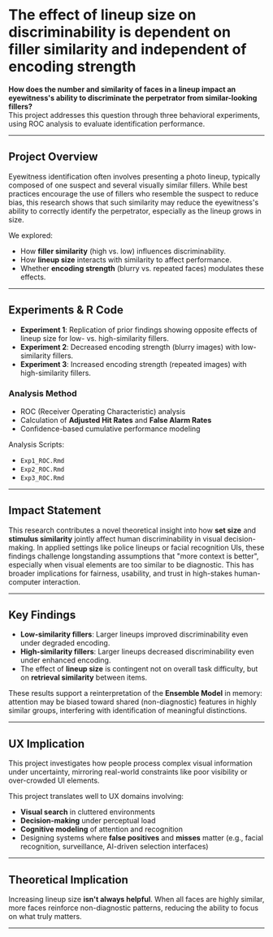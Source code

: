 # The effect of lineup size on discriminability is dependent on filler similarity and independent of encoding strength

**How does the number and similarity of faces in a lineup impact an eyewitness's ability to discriminate the perpetrator from similar-looking fillers?**  
This project addresses this question through three behavioral experiments, using ROC analysis to evaluate identification performance.

---

## Project Overview

Eyewitness identification often involves presenting a photo lineup, typically composed of one suspect and several visually similar fillers. While best practices encourage the use of fillers who resemble the suspect to reduce bias, this research shows that such similarity may reduce the eyewitness's ability to correctly identify the perpetrator, especially as the lineup grows in size.

We explored:
- How **filler similarity** (high vs. low) influences discriminability.
- How **lineup size** interacts with similarity to affect performance.
- Whether **encoding strength** (blurry vs. repeated faces) modulates these effects.

---

## Experiments & R Code

- **Experiment 1**: Replication of prior findings showing opposite effects of lineup size for low- vs. high-similarity fillers.
- **Experiment 2**: Decreased encoding strength (blurry images) with low-similarity fillers.
- **Experiment 3**: Increased encoding strength (repeated images) with high-similarity fillers.

### Analysis Method
- ROC (Receiver Operating Characteristic) analysis
- Calculation of **Adjusted Hit Rates** and **False Alarm Rates**
- Confidence-based cumulative performance modeling

Analysis Scripts:
- `Exp1_ROC.Rmd`
- `Exp2_ROC.Rmd`
- `Exp3_ROC.Rmd`

---

## Impact Statement

This research contributes a novel theoretical insight into how **set size** and **stimulus similarity** jointly affect human discriminability in visual decision-making. In applied settings like police lineups or facial recognition UIs, these findings challenge longstanding assumptions that "more context is better", especially when visual elements are too similar to be diagnostic. This has broader implications for fairness, usability, and trust in high-stakes human-computer interaction.

---

## Key Findings

- **Low-similarity fillers**: Larger lineups improved discriminability even under degraded encoding.
- **High-similarity fillers**: Larger lineups decreased discriminability even under enhanced encoding.
- The effect of **lineup size** is contingent not on overall task difficulty, but on **retrieval similarity** between items.

These results support a reinterpretation of the **Ensemble Model** in memory: attention may be biased toward shared (non-diagnostic) features in highly similar groups, interfering with identification of meaningful distinctions.

---

## UX Implication

This project investigates how people process complex visual information under uncertainty, mirroring real-world constraints like poor visibility or over-crowded UI elements.

This project translates well to UX domains involving:
- **Visual search** in cluttered environments
- **Decision-making** under perceptual load
- **Cognitive modeling** of attention and recognition
- Designing systems where **false positives** and **misses** matter (e.g., facial recognition, surveillance, AI-driven selection interfaces)

---

## Theoretical Implication

Increasing lineup size **isn't always helpful**. When all faces are highly similar, more faces  reinforce non-diagnostic patterns, reducing the ability to focus on what truly matters.

---

